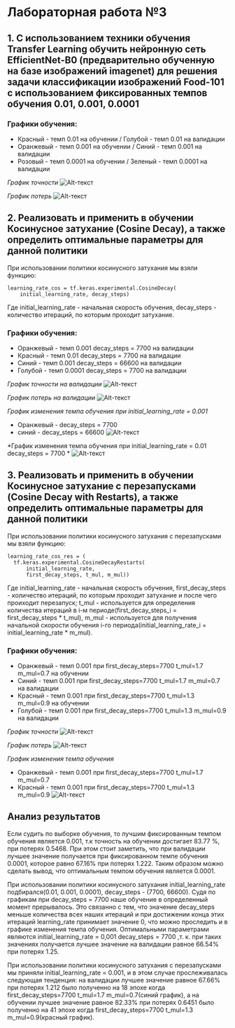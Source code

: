 # Лабораторная работа №3

## 1. С использованием техники обучения Transfer Learning обучить нейронную сеть EfficientNet-B0 (предварительно обученную на базе изображений imagenet) для решения задачи классификации изображений Food-101 с использованием фиксированных темпов обучения 0.01, 0.001, 0.0001

### Графики обучения:
- Красный - темп 0.01 на обучении / Голубой - темп 0.01 на валидации
- Оранжевый - темп 0.001 на обучении / Синий - темп 0.001 на валидации
- Розовый - темп 0.0001 на обучении / Зеленый - темп 0.0001 на валидации

*График точности*
![Alt-текст](https://github.com/the-GriS/CNN-food-101/blob/lab_3/diagrams/lab_3/epoch_categorical_accuracy.svg)

*График потерь*
![Alt-текст](https://github.com/the-GriS/CNN-food-101/blob/lab_3/diagrams/lab_3/epoch_loss.svg)

## 2. Реализовать и применить в обучении Косинусное затухание (Cosine Decay), а также определить оптимальные параметры для данной политики

При использовании политики косинусного затухания мы взяли функцию:  
```
learning_rate_cos = tf.keras.experimental.CosineDecay(
    initial_learning_rate, decay_steps) 
```  
Где initial_learning_rate - начальная скорость обучения, decay_steps - количество итераций, по которым проходит затухание.

### Графики обучения:
- Оранжевый - темп 0.001 decay_steps = 7700 на валидации
- Красный - темп 0.01 decay_steps = 7700 на валидации
- Синий - темп 0.001 decay_steps = 66600 на валидации
- Голубой - темп 0.0001 decay_steps = 7700 на валидации

*График точности на валидации*
![Alt-текст](https://github.com/the-GriS/CNN-food-101/blob/lab_3/diagrams/lab_3/categorical_accuracy_cos.svg)

*График потерь на валидации*
![Alt-текст](https://github.com/the-GriS/CNN-food-101/blob/lab_3/diagrams/lab_3/loss_cos.svg)

*График изменения темпа обучения при initial_learning_rate = 0.001*
- Оранжевый - decay_steps = 7700  
- синий - decay_steps = 66600 
![Alt-текст](https://github.com/the-GriS/CNN-food-101/blob/lab_3/diagrams/lab_3/learning_rate_cos_0.001.svg)

*График изменения темпа обучения при initial_learning_rate = 0.01 decay_steps = 7700 *
![Alt-текст](https://github.com/the-GriS/CNN-food-101/blob/lab_3/diagrams/lab_3/learning_rate_0.01.svg)

## 3. Реализовать и применить в обучении Косинусное затухание с перезапусками (Cosine Decay with Restarts), а также определить оптимальные параметры для данной политики

При использовании политики косинусного затухания c перезапусками мы взяли функцию:  
```
learning_rate_cos_res = (
  tf.keras.experimental.CosineDecayRestarts(
      initial_learning_rate,
      first_decay_steps, t_mul, m_mul))
```  
Где initial_learning_rate - начальная скорость обучения, first_decay_steps - количество итераций, по которым проходит затухание и после чего проиходит перезапуск; t_mul - используется для определения количества итераций в i-м периоде(first_decay_steps_i = first_decay_steps * t_mul), m_mul - используется для получения начальной скорости обучения i-го периода(initial_learning_rate_i = initial_learning_rate * m_mul).

### Графики обучения:
- Оранжевый - темп 0.001 при first_decay_steps=7700 t_mul=1.7 m_mul=0.7 на обучении 
- Синий - темп 0.001 при first_decay_steps=7700 t_mul=1.7 m_mul=0.7 на валидации
- Красный - темп 0.001 при first_decay_steps=7700 t_mul=1.3 m_mul=0.9 на обучении 
- Голубой - темп 0.001 при first_decay_steps=7700 t_mul=1.3 m_mul=0.9 на валидации

*График точности*
![Alt-текст](https://github.com/the-GriS/CNN-food-101/blob/lab_3/diagrams/lab_3/categorical_accuracy_cos_dec.svg)

*График потерь*
![Alt-текст](https://github.com/the-GriS/CNN-food-101/blob/lab_3/diagrams/lab_3/loss_cos_res.svg)

*График изменения темпа обучения*
- Оранжевый - темп 0.001 при first_decay_steps=7700 t_mul=1.7 m_mul=0.7 
- Красный - темп 0.001 при first_decay_steps=7700 t_mul=1.3 m_mul=0.9 
![Alt-текст](https://github.com/the-GriS/CNN-food-101/blob/lab_3/diagrams/lab_3/learning_rate_cos_res.svg)

## Анализ результатов
Если судить по выборке обучения, то лучшим фиксированным темпом обучения является 0.001, т.к точность на обучении достигает 83.77 %, при потерях 0.5468. При этом стоит заметить, что при валидации лучшее значение получается при фиксированном темпе обучения 0.0001, которое равно 67.16% при потерях 1.222. Таким образом можно сделать вывод, что оптимальным темпом обучения является 0.0001.

При использовании политики косинусного затухания initial_learning_rate подбирался(0.01, 0.001, 0.0001), decay_steps - (7700, 66600). Судя по графикам при decay_steps = 7700 наше обучение в определенный момент прерывалось. Это связанно с тем, что значение decay_steps меньше количества всех наших итераций и при достижении конца этих итераций learning_rate принимает значение 0, что можно проследить и в графике изменения темпа обучения. Оптимальными параметрами являются initial_learning_rate = 0,001 decay_steps = 7700 ,т. к. при таких значениях получается лучшее значение на валидации равное 66.54% при потерях 1.25.  

При использовании политики косинусного затухания c перезапусками мы приняли initial_learning_rate = 0.001, и в этом случае прослеживалась следующая тенденция: на валидации лучшее значение равное 67.66%  при потерях 1.212 было полученно на 18 эпохе когда first_decay_steps=7700 t_mul=1.7 m_mul=0.7(синий график), а на обучении лучшее значение равное 82.33% при потерях 0.6451 было полученно на 41 эпохе когда first_decay_steps=7700 t_mul=1.3 m_mul=0.9(красный график).
